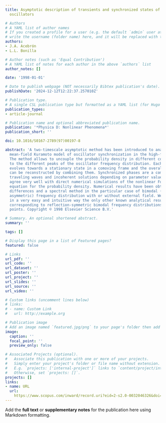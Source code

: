 ```yaml
---
title: Asymptotic description of transients and synchronized states of globally coupled
  oscillators

# Authors
# A YAML list of author names
# If you created a profile for a user (e.g. the default `admin` user at `content/authors/admin/`), 
# write the username (folder name) here, and it will be replaced with their full name and linked to their profile.
authors:
- J.A. Acebrón
- L.L. Bonilla

# Author notes (such as 'Equal Contribution')
# A YAML list of notes for each author in the above `authors` list
author_notes: []

date: '1998-01-01'

# Date to publish webpage (NOT necessarily Bibtex publication's date).
publishDate: '2024-12-12T12:22:37.257010Z'

# Publication type.
# A single CSL publication type but formatted as a YAML list (for Hugo requirements).
publication_types:
- article-journal

# Publication name and optional abbreviated publication name.
publication: '*Physica D: Nonlinear Phenomena*'
publication_short: ''

doi: 10.1016/S0167-2789(97)00197-8

abstract: 'A two-timescale asymptotic method has been introduced to analyze the multimodal
  mean-field Kuramoto model of oscillator synchronization in the high-frequency limit.
  The method allows to uncouple the probability density in different components corresponding
  to the different peaks of the oscillator frequency distribution. Each component
  evolves towards a stationary state in a comoving frame and the overall order parameter
  can be reconstructed by combining them. Synchronized phases are a combination of
  traveling waves and incoherent solutions depending on parameter values. Our results
  agree very well with direct numerical simulations of the nonlinear Fokker-Planck
  equation for the probability density. Numerical results have been obtained by finite
  differences and a spectral method in the particular case of bimodal (symmetric and
  asymmetric) frequency distribution with or without external field. We also recover
  in a very easy and intuitive way the only other known analytical results: those
  corresponding to reflection-symmetric bimodal frequency distributions near bifurcation
  points. Copyright © 1998 Elsevier Science B.V.'

# Summary. An optional shortened abstract.
summary: ''

tags: []

# Display this page in a list of Featured pages?
featured: false

# Links
url_pdf: ''
url_code: ''
url_dataset: ''
url_poster: ''
url_project: ''
url_slides: ''
url_source: ''
url_video: ''

# Custom links (uncomment lines below)
# links:
# - name: Custom Link
#   url: http://example.org

# Publication image
# Add an image named `featured.jpg/png` to your page's folder then add a caption below.
image:
  caption: ''
  focal_point: ''
  preview_only: false

# Associated Projects (optional).
#   Associate this publication with one or more of your projects.
#   Simply enter your project's folder or file name without extension.
#   E.g. `projects: ['internal-project']` links to `content/project/internal-project/index.md`.
#   Otherwise, set `projects: []`.
projects: []
links:
- name: URL
  url: 
    https://www.scopus.com/inward/record.uri?eid=2-s2.0-0032046326&doi=10.1016%2fS0167-2789%2897%2900197-8&partnerID=40&md5=1df6b2dceeacc804c1a99f4dc1b1d7ae
---
```


Add the **full text** or **supplementary notes** for the publication here using Markdown formatting.
